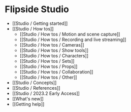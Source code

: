 # Flipside Studio

* [[Studio / Getting started]]
* [[Studio / How tos]]
  * [[Studio / How tos / Motion and scene capture]]
  * [[Studio / How tos / Recording and live streaming]]
  * [[Studio / How tos / Cameras]]
  * [[Studio / How tos / Show tools]]
  * [[Studio / How tos / Characters]]
  * [[Studio / How tos / Sets]]
  * [[Studio / How tos / Props]]
  * [[Studio / How tos / Collaboration]]
  * [[Studio / How tos / Other]]
* [[Studio / Concepts]]
* [[Studio / References]]
* [[Studio / 2023.2 Early Access]]
* [[What's new]]
* [[Getting help]]
